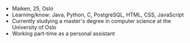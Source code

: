 - Maiken, 25, Oslo
- Learning/know: Java, Python, C, PostgreSQL, HTML, CSS, JavaScript
- Currently studying a master's degree in computer science at the University of Oslo
- Working part-time as a personal assistant


<!---
maiiiken/maiiiken is a ✨ special ✨ repository because its `README.md` (this file) appears on your GitHub profile.
You can click the Preview link to take a look at your changes.
--->
